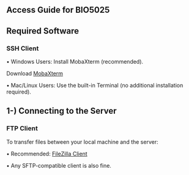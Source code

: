 ## Access Guide for BIO5025

## Required Software
### SSH Client
•	Windows Users: Install MobaXterm (recommended).

Download [MobaXterm](https://mobaxterm.mobatek.net/)

•	Mac/Linux Users: Use the built-in Terminal (no additional installation required).


## 1-) Connecting to the Server








### FTP Client
To transfer files between your local machine and the server:

•	Recommended: [FileZilla Client](https://filezilla-project.org/) 

•	Any SFTP-compatible client is also fine.
